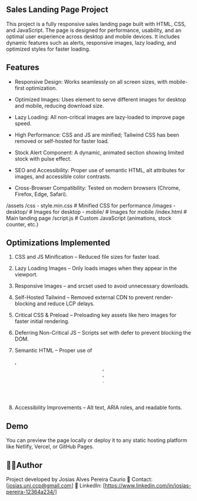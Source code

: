## Sales Landing Page Project

This project is a fully responsive sales landing page built with HTML, CSS, and JavaScript. The page is designed for performance, usability, and an optimal user experience across desktop and mobile devices. It includes dynamic features such as alerts, responsive images, lazy loading, and optimized styles for faster loading.

## Features

- Responsive Design: Works seamlessly on all screen sizes, with mobile-first optimization.

- Optimized Images: Uses <picture> element to serve different images for desktop and mobile, reducing download size.

- Lazy Loading: All non-critical images are lazy-loaded to improve page speed.

- High Performance: CSS and JS are minified; Tailwind CSS has been removed or self-hosted for faster load.

- Stock Alert Component: A dynamic, animated section showing limited stock with pulse effect.

- SEO and Accessibility: Proper use of semantic HTML, alt attributes for images, and accessible color contrasts.

- Cross-Browser Compatibility: Tested on modern browsers (Chrome, Firefox, Edge, Safari).

/assets
/css - style.min.css # Minified CSS for performance
/images - desktop/ # Images for desktop - mobile/ # Images for mobile
/index.html # Main landing page
/script.js # Custom JavaScript (animations, stock counter, etc.)

## Optimizations Implemented

1. CSS and JS Minification – Reduced file sizes for faster load.

2. Lazy Loading Images – Only loads images when they appear in the viewport.

3. Responsive Images – <picture> and srcset used to avoid unnecessary downloads.

4. Self-Hosted Tailwind – Removed external CDN to prevent render-blocking and reduce LCP delays.

5. Critical CSS & Preload – Preloading key assets like hero images for faster initial rendering.

6. Deferring Non-Critical JS – Scripts set with defer to prevent blocking the DOM.

7. Semantic HTML – Proper use of <section>, <header>, <main>, <footer>.

8. Accessibility Improvements – Alt text, ARIA roles, and readable fonts.

## Demo

You can preview the page locally or deploy it to any static hosting platform like Netlify, Vercel, or GitHub Pages.

## 👨‍💻Author

Project developed by Josias Alves Pereira Caurio
📧 Contact: [josias.uni.ccp@gmail.com]
🔗 LinkedIn: [https://www.linkedin.com/in/josias-pereira-12364a234/]
